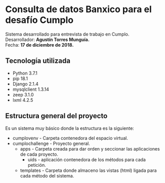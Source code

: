 # Consulta de datos Banxico para el desafío Cumplo
Sistema desarrollado para entrevista de trabajo en Cumplo.  
Desarrollador: **Agustín Torres Munguía.**     
Fecha: **17 de diciembre de 2018.**

## Tecnología utilizada
- Python 3.7.1
- pip 18.1
- Django 2.1.4
- mysqlclient 1.3.14
- zeep 3.1.0
- lxml 4.2.5

## Estructura general del proyecto

Es un sistema muy básico donde la estructura es la siguiente:
- cumplovenv - Carpeta contenedora del espacio virtual.
- cumplochallenge - Proyecto general.
	- apps - Carpeta creada para dar orden y seccionar las aplicaciones de cada proyecto.
		- uids - aplicación contenedora de los métodos para cada petición.
	- templates - Carpeta donde almaceno las vistas (html) ligada para cada método del sistema.
